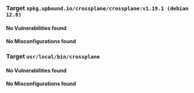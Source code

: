
<h3>Target <code>xpkg.upbound.io/crossplane/crossplane:v1.19.1 (debian 12.8)</code></h3>
<h4>No Vulnerabilities found</h4>
<h4>No Misconfigurations found</h4>
<h3>Target <code>usr/local/bin/crossplane</code></h3>
<h4>No Vulnerabilities found</h4>
<h4>No Misconfigurations found</h4>
